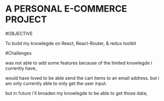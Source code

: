 # A PERSONAL E-COMMERCE PROJECT

#OBJECTIVE

To build my knowlegde on React, React-Router, & redux toolkit

#Challenges

was not able to add some features because of the limited knowlegde i currently have,

would have loved to be able send the cart items to an email address.
but i am only currently able to only get the user input.

but in future i'll broaden my knowlegde to be able to get those data;
